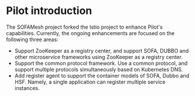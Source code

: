 # Pilot introduction

The SOFAMesh project forked the Istio project to enhance Pilot's capabilities. Currently, the ongoing enhancements are focused on the following three areas:

- Support ZooKeeper as a registry center, and support SOFA, DUBBO and other microservice frameworks using ZooKeeper as a registry center.
- Support the common protocol framework. Use a common protocol, and support multiple protocols simultaneously based on Kubernetes DNS.
- Add register agent to support the container models of SOFA, Dubbo and HSF. Namely, a single application can register multiple service instances.